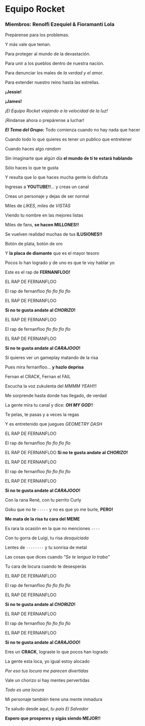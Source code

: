 # Equipo Rocket
### Miembros: Renolfi Ezequiel & Fioramanti Lola



Prepárense para los problemas.

Y más vale que teman.

Para proteger al mundo de la devastación.

Para unir a los pueblos dentro de nuestra nación.

Para denunciar los males de *la verdad y el amor*.

Para extender nuestro reino hasta las estrellas.

**¡Jessie!**

**¡James!**

*¡El Equipo Rocket viajando a la velocidad de la luz!*

¡Ríndanse ahora o prepárense a luchar!




__***El Tema del Grupo:***__
Todo comienza cuando no hay nada que hacer

Cuando todo lo que quieres es tener un publico que entretener

Cuando haces algo *random*

Sin imaginarte que algún día **el mundo de tí te estará hablando**

Sólo haces lo que te gusta

Y resulta que lo que haces mucha gente lo disfruta

Ingresas a **YOUTUBE!!**... y creas un canal

Creas un personaje y dejas de ser normal

Miles de *LIKES*, miles de *VISTAS*

Viendo tu nombre en las mejores listas

Miles de fans, __se hacen MILLONES!!__

Se vuelven realidad muchas de tus **ILUSIONES!!**

Botón de plata, botón de oro

Y __la placa de diamante__ que es el mayor tesoro

Pocos lo han logrado y de uno es que te voy hablar yo

Este es el rap de **FERNANFLOO!**

EL RAP DE FERNANFLOO

El rap de fernanfloo *flo flo flo flo*

EL RAP DE FERNANFLOO

__Si no te gusta andate al *CHORIZO*!__

EL RAP DE FERNANFLOO

El rap de fernanfloo *flo flo flo flo*

EL RAP DE FERNANFLOO

__Si no te gusta andate al *CARAJOOO*!__

Si quieres ver un gameplay matando de la risa

Pues mira fernanfloo... **y hazlo deprisa**

Fernan el CRACK, Fernan el FAIL

Escucha la voz zukulenta del *MMMM YEAH*!!!

Me sorprende hasta donde has llegado, de verdad

La gente mira tu canal y dice: ***OH MY GOD***!!

Te pelas, te pasas y a veces la regas

Y es entretenido que juegues *GEOMETRY DASH*

EL RAP DE FERNANFLOO

El rap de fernanfloo *flo flo flo flo*

EL RAP DE FERNANFLOO
__Si no te gusta andate al *CHORIZO*!__

EL RAP DE FERNANFLOO

El rap de fernanfloo *flo flo flo flo*

EL RAP DE FERNANFLOO

__Si no te gusta andate al *CARAJOOO*!__

Con la rana René, con tu perrito Curly

Goku que no te `-----` y no es que yo me burle, **PERO!**

__Me mata de la risa tu cara del MEME__

Es rara la ocasión en la que no menciones `----`

Con tu gorra de Luigi, tu risa *desquiciada*

Lentes de `--------` y tu sonrisa de metal

Las cosas que dices cuando *"Se te lengua la traba"*

Tu cara de locura cuando te desesperás

EL RAP DE FERNANFLOO

El rap de fernanfloo *flo flo flo flo*

EL RAP DE FERNANFLOO

__Si no te gusta andate al *CHORIZO*!__

EL RAP DE FERNANFLOO

El rap de fernanfloo *flo flo flo flo*

EL RAP DE FERNANFLOO

__Si no te gusta andate al *CARAJOOO*!__

Eres un **CRACK**, lograste lo que pocos han logrado

La gente esta loca, yo igual estoy alocado

_Por eso tus locura me parecen divertidas_

Vale un chorizo si hay mentes pervertidas

*Todo es una locura*

Mi personaje también tiene una mente inmadura

Te saludo desde aquí, *tu país El Salvador*

__Espero que prosperes y sigás siendo **MEJOR**!!__
